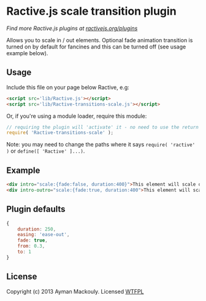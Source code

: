 Ractive.js scale transition plugin
=================================

*Find more Ractive.js plugins at [ractivejs.org/plugins](http://ractivejs.org/plugins)*

Allows you to scale in / out elements. Optional fade animation transition is turned on by default for fancines and this can be turned off (see usage example below).

Usage
-----

Include this file on your page below Ractive, e.g:

```html
<script src='lib/Ractive.js'></script>
<script src='lib/Ractive-transitions-scale.js'></script>
```

Or, if you're using a module loader, require this module:

```js
// requiring the plugin will 'activate' it - no need to use the return value
require( 'Ractive-transitions-scale' );
```
Note: you may need to change the paths where it says `require( 'ractive' )` or `define([ 'Ractive' ]...)`.

Example
-----
```html
<div intro="scale:{fade:false, duration:400}">This element will scale on intro</div>
<div intro-outro="scale:{fade:true, duration:400">This element will scale and fade when entering and exiting the DOM</div>
```

Plugin defaults
-----
```js
{
	duration: 250,
	easing: 'ease-out',
	fade: true,
	from: 0.3,
	to: 1
}
```




License
-------

Copyright (c) 2013 Ayman Mackouly. Licensed <a href="http://www.wtfpl.net/">WTFPL</a>
